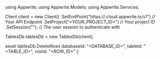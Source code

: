 using Appwrite;
using Appwrite.Models;
using Appwrite.Services;

Client client = new Client()
    .SetEndPoint("https://<REGION>.cloud.appwrite.io/v1") // Your API Endpoint
    .SetProject("<YOUR_PROJECT_ID>") // Your project ID
    .SetSession(""); // The user session to authenticate with

TablesDb tablesDb = new TablesDb(client);

await tablesDb.DeleteRow(
    databaseId: "<DATABASE_ID>",
    tableId: "<TABLE_ID>",
    rowId: "<ROW_ID>"
);